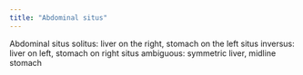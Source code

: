 ```yaml
---
title: "Abdominal situs"
---
```

Abdominal situs solitus: liver on the right, stomach on the left
situs inversus: liver on left, stomach on right
situs ambiguous: symmetric liver, midline stomach

